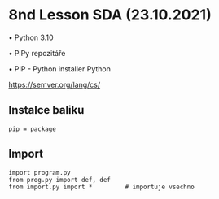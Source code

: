 # 8nd Lesson SDA (23.10.2021)

• Python 3.10 </p>
• PiPy repozitáře </p>
• PIP - Python installer Python

https://semver.org/lang/cs/

## Instalce baliku

```Py
pip = package
```

## Import

```Py
import program.py
from prog.py import def, def
from import.py import *         # importuje vsechno
```
